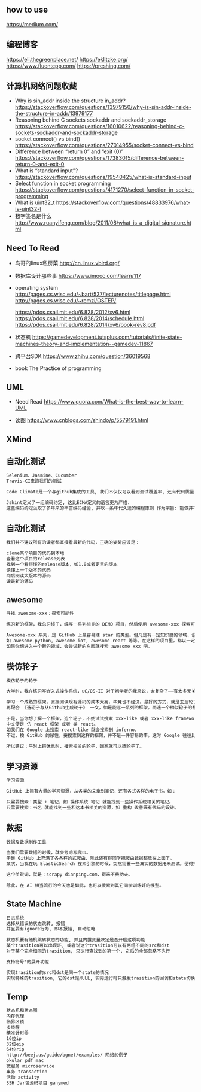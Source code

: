 ## how to use
https://medium.com/

## 编程博客
https://eli.thegreenplace.net/
https://eklitzke.org/
https://www.fluentcpp.com/
https://preshing.com/

## 计算机网络问题收藏
- Why is sin_addr inside the structure in_addr?
    https://stackoverflow.com/questions/13979150/why-is-sin-addr-inside-the-structure-in-addr/13979177
- Reasoning behind C sockets sockaddr and sockaddr_storage
    https://stackoverflow.com/questions/16010622/reasoning-behind-c-sockets-sockaddr-and-sockaddr-storage
- socket connect() vs bind()
    https://stackoverflow.com/questions/27014955/socket-connect-vs-bind
- Difference between “return 0” and “exit (0)”
    https://stackoverflow.com/questions/17383015/difference-between-return-0-and-exit-0
- What is “standard input”?
    https://stackoverflow.com/questions/19540425/what-is-standard-input
- Select function in socket programming
    https://stackoverflow.com/questions/4171270/select-function-in-socket-programming
- What is uint32_t
    https://stackoverflow.com/questions/48833976/what-is-uint32-t
- 数字签名是什么
    http://www.ruanyifeng.com/blog/2011/08/what_is_a_digital_signature.html



## Need To Read

- 鸟哥的linux私房菜
	http://cn.linux.vbird.org/

- 数据库设计那些事
	https://www.imooc.com/learn/117

- operating system
	http://pages.cs.wisc.edu/~bart/537/lecturenotes/titlepage.html
	http://pages.cs.wisc.edu/~remzi/OSTEP/

	https://pdos.csail.mit.edu/6.828/2012/xv6.html
	https://pdos.csail.mit.edu/6.828/2014/schedule.html
	https://pdos.csail.mit.edu/6.828/2014/xv6/book-rev8.pdf
- 状态机
    https://gamedevelopment.tutsplus.com/tutorials/finite-state-machines-theory-and-implementation--gamedev-11867

- 跨平台SDK
    https://www.zhihu.com/question/36019568

- book
    The Practice of programming

## UML
- Need Read
    https://www.quora.com/What-is-the-best-way-to-learn-UML

- 读图
    https://www.cnblogs.com/shindo/p/5579191.html

## XMind

## 自动化测试

```txt
Selenium、Jasmine、Cucumber
Travis-CI来跑我们的测试

Code Climate是一个与github集成的工具, 我们不仅仅可以看到测试覆盖率, 还有代码质量.

Jshint定义了一组编码约定, 这比ECMA定义的语言更为严格.
这些编码约定汲取了多年来的丰富编码经验, 并以一条年代久远的编程原则 作为宗旨: 能做并不意味着应该做.
```

## 自动化测试

```txt
我们并不建议所有的读者都直接看最新的代码，正确的姿势应该是：

clone某个项目的代码到本地
查看这个项目的release列表
找到一个看得懂的release版本，如1.0或者更早的版本
读懂上一个版本的代码
向后阅读大版本的源码
读最新的源码
```

## awesome

```txt
寻找 awesome-xxx：探索可能性

练习新的框架，我总习惯于，编写一系列相关的 DEMO 项目，然后使用 awesome-xxx 探索可能性。

Awesome-xxx 系列，是 GitHub 上最容易赚 star 的类型。但凡是有一定知识度的领域、语言、框架等，都有自己的 awesome-xxx 系列的项目，
如 awesome-python, awesome-iot, awesome-react 等等。在这样的项目里，都以一定的知识体系整理出来的，从索引和查阅上相应的方便。
如果你想进入一个新的领域，会尝试新的东西就搜索 awesome xxx 吧。
```

## 模仿轮子

```txt
模仿轮子的轮子

大学时，我在练习写嵌入式操作系统，uC/OS-II 对于初学者的我来说，太复杂了——有太多无关的代码。便在网上找寻相关的实现，也便是找到了一些，在那的基础上一点点完善操作系统。

学习一个成熟的框架，直接阅读现有源码的成本太高，毕竟也不经济。最好的方式，就是去造轮子。从模仿轮子之上，再去造轮子，是最省力气的方式。
再配合 《造轮子与从Github生成轮子》 一文，怕是能写一系列的框架。而造一个相似轮子的想法，往往很多人都有。尤其是一个成熟的框架，往往有很多仿制品。

于是，当你想了解一个框架，造个轮子，不妨试试搜索 xxx-like 或者 xxx-like framework，
中文便是 仿 react 框架 或者 类 react。
如我们在 Google 上搜索 react-like 就会搜索到 inferno。
不过，按 GitHub 的尿性，要搜索到这样的框架，并不是一件容易的事。这时 Google 往往比 GitHub 搜索好用。

所以建议：平时上班休息时，搜索相关的轮子，回家就可以造轮子了。
```

## 学习资源

```txt
学习资源

GitHub 上拥有大量的学习资源，从各类的文章到笔记，还有各式各样的电子书。如：

只需要搜索：类型 + 笔记，如 操作系统 笔记 就能找到一些操作系统相关的笔记。
只需要搜索：书名 就能找到一些和这本书相关的资源，如 重构 改善既有代码的设计。
```

## 数据

```txt
数据及数据制作工具

当我们需要数据的时候，就会考虑写爬虫。
于是 GitHub 上充满了各各样的式爬虫，除此还有得同学把爬虫数据都放在上面了。
某次，当我在玩 ElasticSearch 搜索引擎的时候，突然需要一些真实的数据用来测试。便得找爬虫，就在 GitHub 上，找到了大众点评的一些爬虫。

这个关键词，就是：scrapy dianping.com，得来不费功夫。

除此，在 AI 相当流行的今天也是如此，也可以搜索到其它同学训练好的模型。
```

## State Machine

```txt
日志系统
选择从错误的状态跳转, 报错
并且要有ignore行为, 即不报错, 自动忽略

状态机要有随机跳转状态的功能, 并且内置变量决定是否开启这项功能
某个trasition可以出现环, 或者说这个trasition可以有两组不同的src和dst
对于某个完全相同的trasition, 只执行查找到的第一个, 之后的全部忽略不执行

支持符号*的展开功能

实现trasition的src和dst是同一个state的情况
实现特殊的trasition, 它的dst是NULL, 实际运行时只触发trasition的回调和state切换的回调

```

## Temp

```txt
状态机和状态图
内存代理
临界区锁
多线程
精准计时器
16位ip
32位eip
64位rip
http://beej.us/guide/bgnet/examples/ 网络的例子
okular pdf mac
微服务 microservice
事务 transaction
活动 activity
SSH Jar包源码项目 ganymed
```

